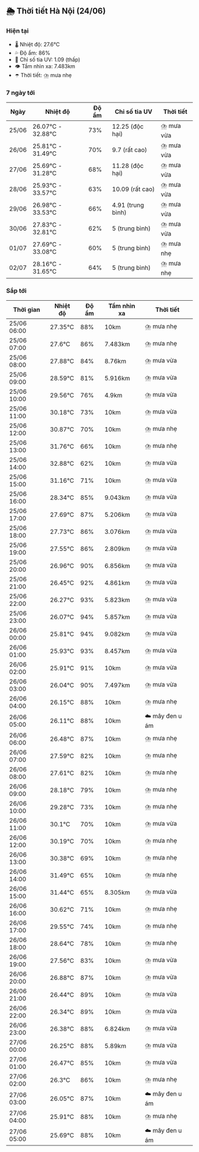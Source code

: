 ## 🌦️ Thời tiết Hà Nội (24/06)

### Hiện tại

- 🌡️ Nhiệt độ: 27.6℃
- 💦 Độ ẩm: 86%
- 🌟 Chỉ số tia UV: 1.09 (thấp)
- 👁️ Tầm nhìn xa: 7.483km
- ☂️ Thời tiết: ⛈️ mưa nhẹ

### 7 ngày tới

| Ngày | Nhiệt độ | Độ ẩm | Chỉ số tia UV | Thời tiết |
| --- | --- | --- | --- | --- |
| 25/06 | 26.07℃ - 32.88℃ | 73% | 12.25 (độc hại) | ⛈️ mưa vừa |
| 26/06 | 25.81℃ - 31.49℃ | 70% | 9.7 (rất cao) | ⛈️ mưa vừa |
| 27/06 | 25.69℃ - 31.28℃ | 68% | 11.28 (độc hại) | ⛈️ mưa vừa |
| 28/06 | 25.93℃ - 33.57℃ | 63% | 10.09 (rất cao) | ⛈️ mưa vừa |
| 29/06 | 26.98℃ - 33.53℃ | 66% | 4.91 (trung bình) | ⛈️ mưa vừa |
| 30/06 | 27.83℃ - 32.81℃ | 62% | 5 (trung bình) | ⛈️ mưa vừa |
| 01/07 | 27.69℃ - 33.08℃ | 60% | 5 (trung bình) | ⛈️ mưa nhẹ |
| 02/07 | 28.16℃ - 31.65℃ | 64% | 5 (trung bình) | ⛈️ mưa nhẹ |

### Sắp tới

| Thời gian | Nhiệt độ | Độ ẩm | Tầm nhìn xa | Thời tiết |
| --- | --- | --- | --- | --- |
| 25/06 06:00 | 27.35℃ | 88% | 10km | ⛈️ mưa nhẹ |
| 25/06 07:00 | 27.6℃ | 86% | 7.483km | ⛈️ mưa nhẹ |
| 25/06 08:00 | 27.88℃ | 84% | 8.76km | ⛈️ mưa vừa |
| 25/06 09:00 | 28.59℃ | 81% | 5.916km | ⛈️ mưa vừa |
| 25/06 10:00 | 29.56℃ | 76% | 4.9km | ⛈️ mưa vừa |
| 25/06 11:00 | 30.18℃ | 73% | 10km | ⛈️ mưa vừa |
| 25/06 12:00 | 30.87℃ | 70% | 10km | ⛈️ mưa nhẹ |
| 25/06 13:00 | 31.76℃ | 66% | 10km | ⛈️ mưa nhẹ |
| 25/06 14:00 | 32.88℃ | 62% | 10km | ⛈️ mưa vừa |
| 25/06 15:00 | 31.16℃ | 71% | 10km | ⛈️ mưa vừa |
| 25/06 16:00 | 28.34℃ | 85% | 9.043km | ⛈️ mưa vừa |
| 25/06 17:00 | 27.69℃ | 87% | 5.206km | ⛈️ mưa vừa |
| 25/06 18:00 | 27.73℃ | 86% | 3.076km | ⛈️ mưa vừa |
| 25/06 19:00 | 27.55℃ | 86% | 2.809km | ⛈️ mưa vừa |
| 25/06 20:00 | 26.96℃ | 90% | 6.856km | ⛈️ mưa vừa |
| 25/06 21:00 | 26.45℃ | 92% | 4.861km | ⛈️ mưa vừa |
| 25/06 22:00 | 26.27℃ | 93% | 5.823km | ⛈️ mưa vừa |
| 25/06 23:00 | 26.07℃ | 94% | 5.857km | ⛈️ mưa vừa |
| 26/06 00:00 | 25.81℃ | 94% | 9.082km | ⛈️ mưa vừa |
| 26/06 01:00 | 25.93℃ | 93% | 8.457km | ⛈️ mưa vừa |
| 26/06 02:00 | 25.91℃ | 91% | 10km | ⛈️ mưa vừa |
| 26/06 03:00 | 26.04℃ | 90% | 7.497km | ⛈️ mưa vừa |
| 26/06 04:00 | 26.15℃ | 88% | 10km | ⛈️ mưa nhẹ |
| 26/06 05:00 | 26.11℃ | 88% | 10km | ☁️ mây đen u ám |
| 26/06 06:00 | 26.48℃ | 87% | 10km | ⛈️ mưa nhẹ |
| 26/06 07:00 | 27.59℃ | 82% | 10km | ⛈️ mưa nhẹ |
| 26/06 08:00 | 27.61℃ | 82% | 10km | ⛈️ mưa nhẹ |
| 26/06 09:00 | 28.18℃ | 79% | 10km | ⛈️ mưa nhẹ |
| 26/06 10:00 | 29.28℃ | 73% | 10km | ⛈️ mưa nhẹ |
| 26/06 11:00 | 30.1℃ | 70% | 10km | ⛈️ mưa vừa |
| 26/06 12:00 | 30.19℃ | 70% | 10km | ⛈️ mưa nhẹ |
| 26/06 13:00 | 30.38℃ | 69% | 10km | ⛈️ mưa nhẹ |
| 26/06 14:00 | 31.49℃ | 65% | 10km | ⛈️ mưa nhẹ |
| 26/06 15:00 | 31.44℃ | 65% | 8.305km | ⛈️ mưa vừa |
| 26/06 16:00 | 30.62℃ | 71% | 10km | ⛈️ mưa nhẹ |
| 26/06 17:00 | 29.55℃ | 74% | 10km | ⛈️ mưa nhẹ |
| 26/06 18:00 | 28.64℃ | 78% | 10km | ⛈️ mưa nhẹ |
| 26/06 19:00 | 27.56℃ | 83% | 10km | ⛈️ mưa vừa |
| 26/06 20:00 | 26.88℃ | 87% | 10km | ⛈️ mưa vừa |
| 26/06 21:00 | 26.44℃ | 89% | 10km | ⛈️ mưa vừa |
| 26/06 22:00 | 26.34℃ | 89% | 10km | ⛈️ mưa vừa |
| 26/06 23:00 | 26.38℃ | 88% | 6.824km | ⛈️ mưa vừa |
| 27/06 00:00 | 26.25℃ | 88% | 5.89km | ⛈️ mưa vừa |
| 27/06 01:00 | 26.47℃ | 85% | 10km | ⛈️ mưa vừa |
| 27/06 02:00 | 26.3℃ | 86% | 10km | ⛈️ mưa nhẹ |
| 27/06 03:00 | 26.05℃ | 87% | 10km | ☁️ mây đen u ám |
| 27/06 04:00 | 25.91℃ | 88% | 10km | ⛈️ mưa nhẹ |
| 27/06 05:00 | 25.69℃ | 88% | 10km | ☁️ mây đen u ám |
